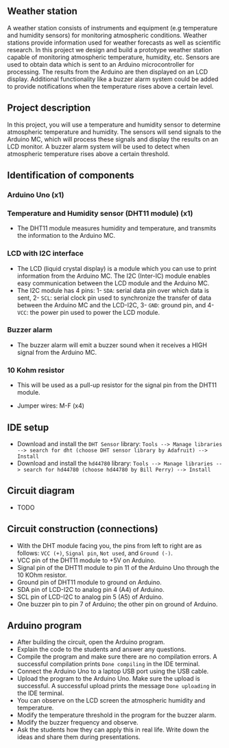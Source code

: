 ## Weather station
A weather station consists of instruments and equipment (e.g temperature and humidity sensors) for monitoring atmospheric conditions. Weather stations provide information used for weather forecasts as well as scientific research. In this project we design and build a prototype weather station capable of monitoring
atmospheric temperature, humidity, etc. Sensors are used to obtain data which is sent to an Arduino microcontroller for processing. The results from the Arduino are then displayed on an LCD display. Additional functionality like a buzzer alarm system could be added to provide notifications when the temperature rises above a certain level.

## Project description
In this project, you will use a temperature and humidity sensor to determine atmospheric temperature and humidity. The sensors will send signals to the Arduino MC, which will process these signals and display the results on an LCD monitor. A buzzer alarm system will be used to detect when atmospheric temperature rises above a certain threshold.
## Identification of components
### Arduino Uno (x1)

### Temperature and Humidity sensor (DHT11 module) (x1)
- The DHT11 module measures humidity and temperature, and transmits the information to the Arduino MC.
### LCD with I2C interface
- The LCD (liquid crystal display) is a module which you can use to print information from the Arduino MC. The I2C (Inter-IC) module enables easy communication between the LCD module and the Arduino MC.
- The I2C module has 4 pins: 1- `SDA`: serial data pin over which data is sent, 2- `SCL`: serial clock pin used to synchronize the transfer of data between the Arduino MC and the LCD-I2C, 3- `GND`: ground pin, and 4- `VCC`: the power pin used to power the LCD module.

### Buzzer alarm
- The buzzer alarm will emit a buzzer sound when it receives a HIGH signal from the Arduino MC.
### 10 Kohm resistor
- This will be used as a pull-up resistor for the signal pin from the DHT11 module.


- Jumper wires: M-F (x4)
## IDE setup
- Download and install the `DHT Sensor` library: `Tools --> Manage libraries --> search for dht (choose DHT sensor library by Adafruit) --> Install`
- Download and install the `hd44780` library: `Tools --> Manage libraries --> search for hd44780 (choose hd44780 by Bill Perry) --> Install`

<!-- - Add the LCD-I2C library: `Sketch -- Include Library -- Add. Zip library -- choose -->

## Circuit diagram
- TODO

## Circuit construction (connections)
- With the DHT module facing you, the pins from left to right are as follows: `VCC (+)`, `Signal pin`, `Not used`, and `Ground (-)`.
- VCC pin of the DHT11 module to +5V on Arduino.
- Signal pin of the DHT11 module to pin 11 of the Arduino Uno through the 10 KOhm resistor.
- Ground pin of DHT11 module to ground on Arduino.
- SDA pin of LCD-I2C to analog pin 4 (A4) of Arduino.
- SCL pin of LCD-I2C to analog pin 5 (A5) of Arduino.
- One buzzer pin to pin 7 of Arduino; the other pin on ground of Arduino.

## Arduino program
- After building the circuit, open the Arduino program.
- Explain the code to the students and answer any questions.
- Compile the program and make sure there are no compilation errors. A successful compilation prints `Done compiling` in the IDE terminal.
- Connect the Arduino Uno to a laptop USB port using the USB cable.
- Upload the program to the Arduino Uno. Make sure the upload is successful. A successful upload prints the message `Done uploading` in the IDE terminal.
- You can observe on the LCD screen the atmospheric humidity and temperature. 
- Modify the temperature threshold in the program for the buzzer alarm.
- Modify the buzzer frequency and observe.
- Ask the students how they can apply this in real life. Write down the ideas and share them during presentations.